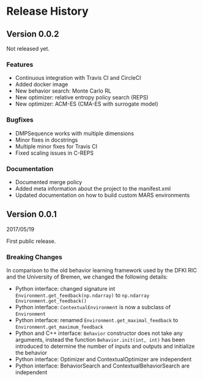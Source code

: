 # Release History

## Version 0.0.2

Not released yet.

### Features

* Continuous integration with Travis CI and CircleCI
* Added docker image
* New behavior search: Monte Carlo RL
* New optimizer: relative entropy policy search (REPS)
* New optimizer: ACM-ES (CMA-ES with surrogate model)

### Bugfixes

* DMPSequence works with multiple dimensions
* Minor fixes in docstrings
* Multiple minor fixes for Travis CI
* Fixed scaling issues in C-REPS

### Documentation

* Documented merge policy
* Added meta information about the project to the manifest.xml
* Updated documentation on how to build custom MARS environments

## Version 0.0.1

2017/05/19

First public release.

### Breaking Changes

In comparison to the old behavior learning framework used by the DFKI RIC and
the University of Bremen, we changed the following details:

* Python interface: changed signature int `Environment.get_feedback(np.ndarray)`
  to `np.ndarray Environment.get_feedback()`
* Python interface: `ContextualEnvironment` is now a subclass of `Environment`
* Python interface: renamed `Environment.get_maximal_feedback` to
  `Environment.get_maximum_feedback`
* Python and C++ interface: `Behavior` constructor does not take any arguments,
  instead the function `Behavior.init(int, int)` has been introduced to
  determine the number of inputs and outputs and initialize the behavior
* Python interface: Optimizer and ContextualOptimizer are independent
* Python interface: BehaviorSearch and ContextualBehaviorSearch are independent
